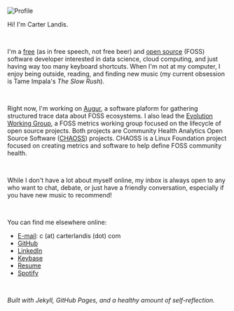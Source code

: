 ![Profile](https://ccarterlandis.github.io/profile.jpeg)

Hi! I'm Carter Landis.

<br>

I'm a [free](https://www.fsf.org/about/) (as in free speech, not free beer) and [open source](https://opensource.org/docs/osd) (FOSS) software developer interested in data science, cloud computing, and just having way too many keyboard shortcuts.
When I'm not at my computer, I enjoy being outside, reading, and finding new music (my current obsession is Tame Impala's _The Slow Rush_).

<br>

Right now, I'm working on [Augur](https://github.com/chaoss/augur), a software plaform for gathering structured trace data about FOSS ecosystems. I also lead the [Evolution Working Group](https://github.com/chaoss/wg-evolution), a FOSS metrics working group focused on the lifecycle of open source projects. Both projects are Community Health Analytics Open Source Software ([CHAOSS](https://chaoss.community)) projects. CHAOSS is a Linux Foundation project focused on creating metrics and software to help define FOSS community health.

<br>

While I don't have a lot about myself online, my inbox is always open to any who want to chat, debate, or just have a friendly conversation, especially if you have new music to recommend! 

<br>

You can find me elsewhere online:

- [E-mail](mailto:c@carterlandis.com): c (at) carterlandis (dot) com
- [GitHub](https://github.com/ccarterlandis)
- [LinkedIn](https://linkedin.com/in/ccarterlandis)
- [Keybase](https://keybase.io/ccarterlandis)
- [Resume](https://ccarterlandis.github.com/resume.pdf)
- [Spotify](https://open.spotify.com/user/c.landis?si=-EeWnQXTTRy28bZgIBCqVA)

<br>

_Built with Jekyll, GitHub Pages, and a healthy amount of self-reflection._
